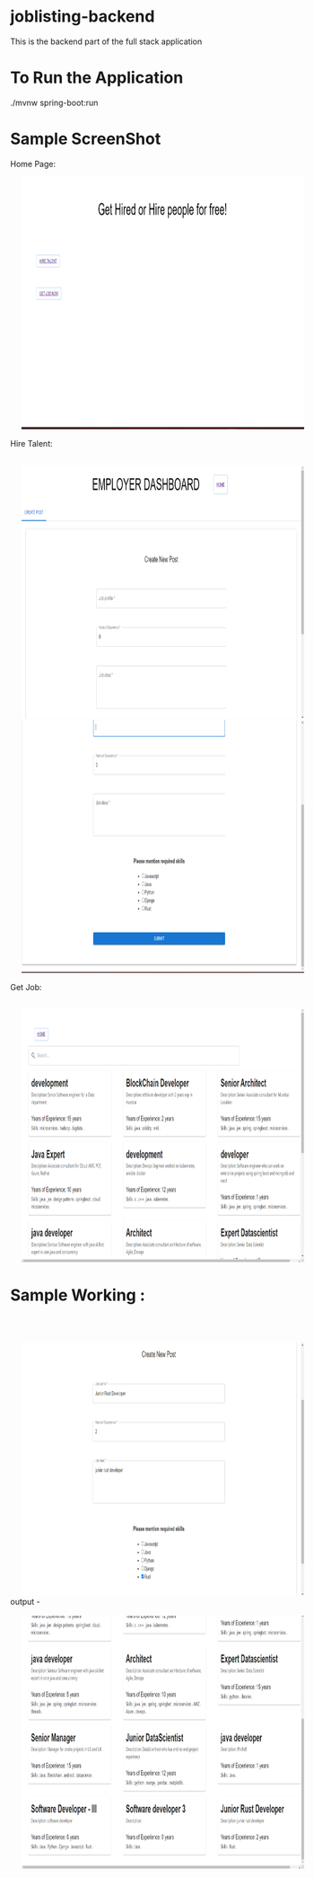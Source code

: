 # joblisting-backend
This is the backend part of the full stack application

# To Run the Application
./mvnw spring-boot:run

# Sample ScreenShot
Home Page:
<br>
<p float="left">

<img src="https://github.com/rahulpro1012/joblisting-backend/blob/main/home%20page.png?raw=true" width="750" height="450" hspace="20" />

</p>

Hire Talent:
<br>
<br>
<p float="left">

<img src="https://github.com/rahulpro1012/joblisting-backend/blob/main/hire%20talent.png?raw=true" width="750" height="450" hspace="20" />

<img src="https://github.com/rahulpro1012/joblisting-backend/blob/main/Hire%20page.png?raw=true" width="750" height="450" hspace="20"/>
</p>

Get Job:
<br>
<br>
<p float="left">

<img src="https://github.com/rahulpro1012/joblisting-backend/blob/main/List%20of%20jobs.png?raw=true" width="750" height="450" hspace="20" />

</p>

# Sample Working :
<br>
<br>
<p float="left">

<img src="https://github.com/rahulpro1012/joblisting-backend/blob/main/sample%20.png?raw=true" width="750" height="450" hspace="20" />
<br>
output - 
<br>
<br>
<img src="https://github.com/rahulpro1012/joblisting-backend/blob/main/sample%20job.png?raw=true" width="750" height="450" hspace="20"/>
</p>

<br>
